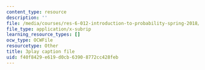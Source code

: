 ```yaml
---
content_type: resource
description: ''
file: /media/courses/res-6-012-introduction-to-probability-spring-2018/f40f8429e619d0cb63908772cc428feb_0w_4QcvBYII.srt
file_type: application/x-subrip
learning_resource_types: []
ocw_type: OCWFile
resourcetype: Other
title: 3play caption file
uid: f40f8429-e619-d0cb-6390-8772cc428feb
---
```

